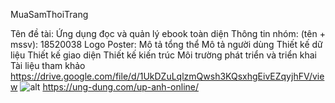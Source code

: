 MuaSamThoiTrang

Tên đề tài: Ứng dụng đọc và quản lý ebook toàn diện
Thông tin nhóm: (tên + mssv): 18520038
Logo
Poster: 
Mô tả tổng thể 
Mô tả người dùng
Thiết kế dữ liệu
Thiết kế giao diện
Thiết kế kiến trúc
Môi trường phát triển và triển khai
Tài liệu tham khảo 
https://drive.google.com/file/d/1UkDZuLqlzmQwsh3KQsxhgEivEZqyjhFV/view
![alt](https://drive.google.com/file/d/1UkDZuLqlzmQwsh3KQsxhgEivEZqyjhFV/view)
https://ung-dung.com/up-anh-online/
